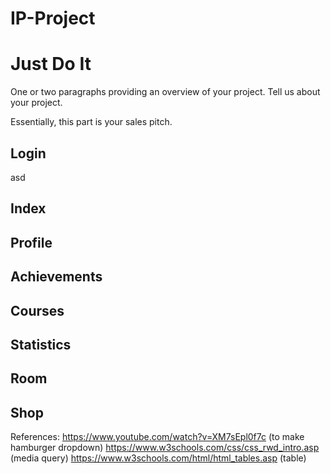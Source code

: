# IP-Project

# Just Do It

One or two paragraphs providing an overview of your project. Tell us about your project.

Essentially, this part is your sales pitch.
 
## Login

asd
## Index


## Profile


## Achievements


## Courses


## Statistics


## Room


## Shop








References:
https://www.youtube.com/watch?v=XM7sEpl0f7c (to make hamburger dropdown)
https://www.w3schools.com/css/css_rwd_intro.asp (media query)
https://www.w3schools.com/html/html_tables.asp (table)




























